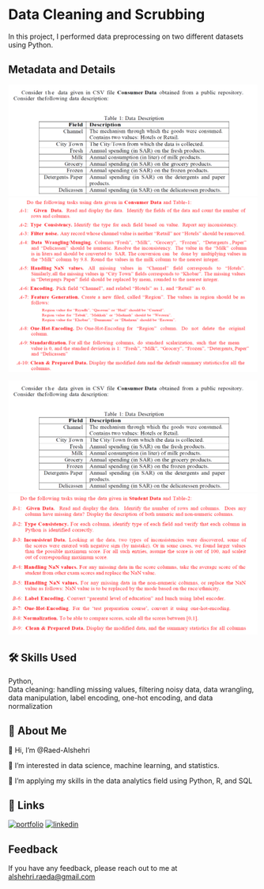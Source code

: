
# Data Cleaning and Scrubbing

 In this project, I performed data preprocessing on two different datasets using Python. 
## Metadata and Details

![App Screenshot](https://raw.githubusercontent.com/Raed-Alshehri/ProjectsPortfolio/main/Data%20Cleaning%20and%20Scrubbing/Images/Consumer%20Data.png)
![App Screenshot](https://raw.githubusercontent.com/Raed-Alshehri/ProjectsPortfolio/main/Data%20Cleaning%20and%20Scrubbing/Images/T1.png)

![App Screenshot](https://raw.githubusercontent.com/Raed-Alshehri/ProjectsPortfolio/main/Data%20Cleaning%20and%20Scrubbing/Images/Consumer%20Data.png)
![App Screenshot](https://raw.githubusercontent.com/Raed-Alshehri/ProjectsPortfolio/main/Data%20Cleaning%20and%20Scrubbing/Images/T2.png)


## 🛠 Skills Used
Python,  
Data cleaning: handling missing values, filtering noisy data, data wrangling, data manipulation, label encoding, one-hot encoding, and data normalization
## 🚀 About Me
👋 Hi, I’m @Raed-Alshehri

👀 I’m interested in data science, machine learning, and statistics.

🌱 I’m applying my skills in the data analytics field using Python, R, and SQL


## 🔗 Links
[![portfolio](https://img.shields.io/badge/my_portfolio-000?style=for-the-badge&logo=ko-fi&logoColor=white)](https://raed-alshehri.github.io/RaedAlshehri.github.io/)
[![linkedin](https://img.shields.io/badge/linkedin-0A66C2?style=for-the-badge&logo=linkedin&logoColor=white)](https://www.linkedin.com/in/raedalshehri/)


## Feedback

If you have any feedback, please reach out to me at alshehri.raeda@gmail.com

